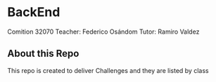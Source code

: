 # BackEnd

Comition 32070
Teacher: Federico Osándom
Tutor: Ramiro Valdez

## About this Repo

This repo is created to deliver Challenges and they are listed by class
